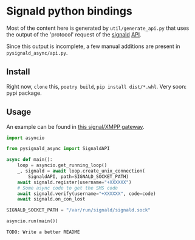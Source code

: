 # Signald python bindings

Most of the content here is generated by `util/generate_api.py` that uses
the output of the 'protocol' request of the [signald](https://gitlab.com/signald/signald) [API](https://docs.signald.org/).

Since this output is incomplete, a few manual additions are present in `pysignald_async/api.py`.

## Install

Right now, `clone` this, `poetry build`, `pip install dist/*.whl`. 
Very soon: pypi package.

## Usage

An example can be found in [this signal/XMPP gateway](https://gitlab.com/nicocool84/spectrum2_signald/-/blob/master/spectrum2_signald/signald.py).


```py
import asyncio

from pysignald_async import SignaldAPI

async def main():
    loop = asyncio.get_running_loop()
    _, signald = await loop.create_unix_connection(
        SignaldAPI, path=SIGNALD_SOCKET_PATH)
    await signald.register(username="+XXXXXX")
    # Some async code to get the SMS code
    await signald.verify(username="+XXXXXX", code=code)
    await signald.on_con_lost

SIGNALD_SOCKET_PATH = "/var/run/signald/signald.sock"

asyncio.run(main())

```

`TODO: Write a better README`
